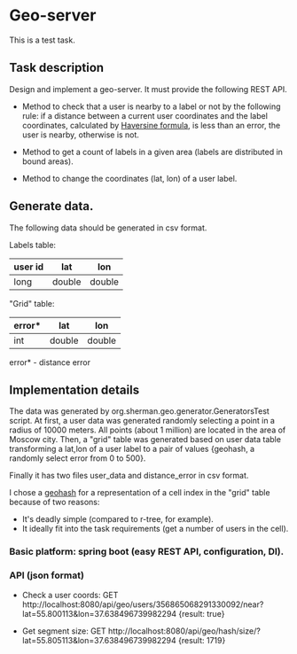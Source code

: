 # Geo-server

This is a test task.

## Task description

Design and implement a geo-server. It must provide the following REST API.

* Method to check that a user is nearby to a label or not by the following rule:
if a distance between a current user coordinates and the label coordinates, calculated by [Haversine formula](https://en.wikipedia.org/wiki/Haversine_formula),
is less than an error, the user is nearby, otherwise is not.

* Method to get a count of labels in a given area (labels are distributed in bound areas).

* Method to change the coordinates (lat, lon) of a user label.

## Generate data.

The following data should be generated in csv format.

Labels table:

user id      | lat    | lon
------------ | ------ | -------
 long        | double | double

"Grid" table:

error*       | lat    | lon
------------ | ------ | -------
 int         | double | double

error* - distance error

## Implementation details

The data was generated by org.sherman.geo.generator.GeneratorsTest script.
At first, a user data was generated randomly selecting a point in a radius of 10000 meters. All points (about 1 million) are located in the area of Moscow city.
Then, a "grid" table was generated based on user data table transforming a lat,lon of a user label to a pair of values {geohash, a randomly select error from 0 to 500}.

Finally it has two files user_data and distance_error in csv format.

I chose a [geohash](https://en.wikipedia.org/wiki/Geohash) for a representation of a cell index in the "grid" table because of two reasons:
* It's deadly simple (compared to r-tree, for example).
* It ideally fit into the task requirements (get a number of users in the cell).

### Basic platform: spring boot (easy REST API, configuration, DI).

### API (json format)

* Check a user coords: GET http://localhost:8080/api/geo/users/356865068291330092/near?lat=55.800113&lon=37.638496739982294
{result: true}

* Get segment size: GET http://localhost:8080/api/geo/hash/size/?lat=55.805113&lon=37.638496739982294
{result: 1719}





